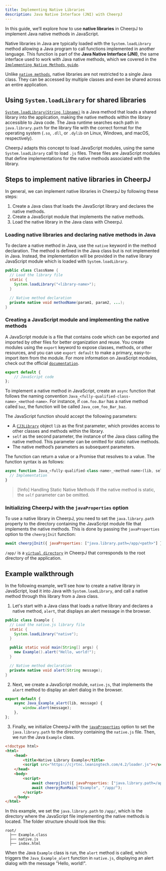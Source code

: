 ```yaml
---
title: Implementing Native Libraries
description: Java Native Interface (JNI) with CheerpJ
---
```


In this guide, we’ll explore how to use **native libraries** in CheerpJ to implement Java native methods in JavaScript.

Native libraries in Java are typically loaded with the `System.loadLibrary` method allowing a Java program to call functions implemented in another language. This function is part of the **Java Native Interface (JNI)**, the same interface used to work with Java native methods, which we covered in the [`Implementing Native Methods guide`].

Unlike [`native methods`], native libraries are not restricted to a single Java class. They can be accessed by multiple classes and even be shared across an entire application.

## Using `System.loadLibrary` for shared libraries

[`System.loadLibrary(String libname)`] is a Java method that loads a shared library into the application, making the native methods within the library accessible to Java code. The Java runtime searches each path in `java.library.path` for the library file with the correct format for the operating system (`.so`, `.dll`, or `.dylib` on Linux, Windows, and macOS, respectively).

CheerpJ adapts this concept to load JavaScript modules, using the same `System.loadLibrary` call to load `.js` files. These files are JavaScript modules that define implementations for the native methods associated with the library.

## Steps to implement native libraries in CheerpJ

In general, we can implement native libraries in CheerpJ by following these steps:

1. Create a Java class that loads the JavaScript library and declares the native methods.
2. Create a JavaScript module that implements the native methods.
3. Load the native library in the Java class with CheerpJ.

### Loading native libraries and declaring native methods in Java

To declare a native method in Java, use the `native` keyword in the method declaration. The method is defined in the Java class but is not implemented in Java. Instead, the implementation will be provided in the native library JavaScript module which is loaded with `System.loadLibrary`.

```java
public class ClassName {
  // Load the library file
  static {
    System.loadLibrary("<library-name>");
  }

  // Native method declaration
  private native void methodName(param1, param2, ...);
}
```

### Creating a JavaScript module and implementing the native methods

A JavaScript module is a file that contains code which can be exported and imported by other files for better organization and reuse. You create modules using the `export` keyword to expose classes, methods, or other resources, and you can use `export default` to make a primary, easy-to-import item from the module. For more information on JavaScript modules, check out the official [`documentation`].

```js title="module.js"
export default {
	// JavaScript code
};
```

To implement a native method in JavaScript, create an `async` function that follows the naming convention `Java_<fully-qualified-class-name>_<method-name>`. For instance, if `com.foo.Bar` has a native method called `baz`, the function will be called `Java_com_foo_Bar_baz`.

The JavaScript function should accept the following parameters:

- A [`CJ3Library`] object `lib` as the first parameter, which provides access to other classes and methods within the library.
- `self` as the second parameter, the instance of the Java class calling the native method. This parameter can be omitted for static native methods.
- The native method’s parameters as subsequent parameters.

The function can return a value or a Promise that resolves to a value. The function syntax is as follows:

```js
async function Java_<fully-qualified-class-name>_<method-name>(lib, self, param1, param2, ...) {
  // Implementation
}
```

> [!info] Handling Static Native Methods
> If the native method is static, the `self` parameter can be omitted.

### Initializing CheerpJ with the `javaProperties` option

To use a native library in CheerpJ, you need to set the `java.library.path` property to the directory containing the JavaScript module file that implements the native methods. This is done by passing the `javaProperties` option to the `cheerpjInit` function:

```js
await cheerpjInit({ javaProperties: ["java.library.path=/app/<path>"] });
```

`/app/` is a [`virtual directory`] in CheerpJ that corresponds to the root directory of the application.

## Example walkthrough

In the following example, we’ll see how to create a native library in JavaScript, load it into Java with `System.loadLibrary`, and call a native method through this library from a Java class.

1. Let's start with a Java class that loads a native library and declares a native method, `alert`, that displays an alert message in the browser.

```java title="Example.java"
public class Example {
  // Load the native.js library file
  static {
    System.loadLibrary("native");
  }

  public static void main(String[] args) {
    new Example().alert("Hello, world!");
  }

  // Native method declaration
  private native void alert(String message);
}
```

2. Next, we create a JavaScript module, `native.js`, that implements the `alert` method to display an alert dialog in the browser.

```js title="native.js"
export default {
	async Java_Example_alert(lib, message) {
		window.alert(message);
	},
};
```

3. Finally, we initialize CheerpJ with the [`javaProperties`] option to set the `java.library.path` to the directory containing the `native.js` file. Then, we run the Java `Example` class.

```html title="index.html" {9,10}
<!doctype html>
<html>
	<head>
		<title>Native Library Example</title>
		<script src="https://cjrtnc.leaningtech.com/4.2/loader.js"></script>
	</head>
	<body>
		<script>
			await cheerpjInit({ javaProperties: ["java.library.path=/app/"] });
			await cheerpjRunMain("Example", "/app/");
		</script>
	</body>
</html>
```

In this example, we set the `java.library.path` to `/app/`, which is the directory where the JavaScript file implementing the native methods is located. The folder structure should look like this:

```
root/
  ├── Example.class
  ├── native.js
  ├── index.html
```

When the Java `Example` class is run, the `alert` method is called, which triggers the `Java_Example_alert` function in `native.js`, displaying an alert dialog with the message "Hello, world!".

[`CJ3Library`]: /docs/reference/CJ3Library
[`conversion rules`]: /docs/reference/cheerpjRunLibrary#conversion-rules
[`System.loadLibrary(String libname)`]: https://docs.oracle.com/javase/8/docs/api/java/lang/System.html#loadLibrary-java.lang.String-
[`native methods`]: /docs/guides/implementing-native-methods
[`Implementing Native Methods guide`]: /docs/guides/implementing-native-methods
[`virtual directory`]: /docs/guides/File-System-support
[`javaProperties`]: /docs/reference/cheerpjInit#javaproperties
[`documentation`]: https://developer.mozilla.org/en-US/docs/Web/JavaScript/Guide/Modules
